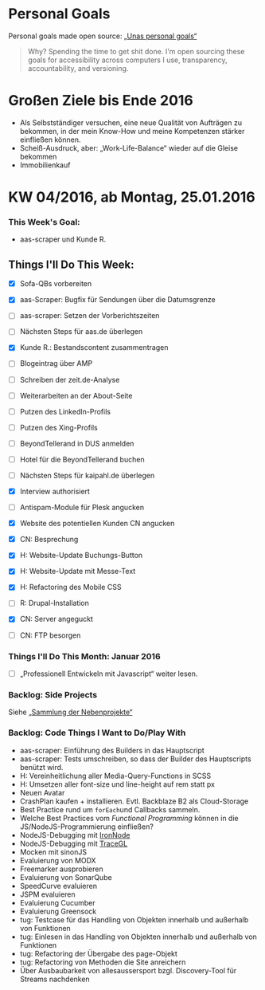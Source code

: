 Personal Goals
==============

Personal goals made open source: [„Unas personal goals“](http://una.im/personal-goals-guide/#=%81)
> Why? Spending the time to get shit done. I'm open sourcing these goals for accessibility across computers I use, transparency, accountability, and versioning.

# Großen Ziele bis Ende 2016
* Als Selbstständiger versuchen, eine neue Qualität von Aufträgen zu bekommen, in der mein Know-How und meine Kompetenzen stärker einfließen können.
* Scheiß-Ausdruck, aber: „Work-Life-Balance“ wieder auf die Gleise bekommen
* Immobilienkauf

# KW 04/2016, ab Montag, 25.01.2016

### This Week's Goal: 
* aas-scraper und Kunde R.

## Things I'll Do This Week:
- [x] Sofa-QBs vorbereiten
- [x] aas-Scraper: Bugfix für Sendungen über die Datumsgrenze
- [ ] aas-scraper: Setzen der Vorberichtszeiten
- [ ] Nächsten Steps für aas.de überlegen
- [x] Kunde R.: Bestandscontent zusammentragen
- [ ] Blogeintrag über AMP
- [ ] Schreiben der zeit.de-Analyse
- [ ] Weiterarbeiten an der About-Seite
- [ ] Putzen des LinkedIn-Profils
- [ ] Putzen des Xing-Profils
- [ ] BeyondTellerand in DUS anmelden
- [ ] Hotel für die BeyondTellerand buchen
- [ ] Nächsten Steps für kaipahl.de überlegen
- [x] Interview authorisiert
- [ ] Antispam-Module für Plesk angucken
- [x] Website des potentiellen Kunden CN angucken
- [x] CN: Besprechung
- [x] H: Website-Update Buchungs-Button
- [x] H: Website-Update mit Messe-Text
- [x] H: Refactoring des Mobile CSS
- [ ] R: Drupal-Installation
- [x] CN: Server angeguckt
- [ ] CN: FTP besorgen


### Things I'll Do This Month: Januar 2016
- [ ] „Professionell Entwickeln mit Javascript“ weiter lesen.

### Backlog: Side Projects
Siehe [„Sammlung der Nebenprojekte“](~/Sites/dogfood-personal-goal/recources/pet-projects.md)

### Backlog: Code Things I Want to Do/Play With
* aas-scraper: Einführung des Builders in das Hauptscript
* aas-scraper: Tests umschreiben, so dass der Builder des Hauptscripts benützt wird.
* H: Vereinheitlichung aller Media-Query-Functions in SCSS
* H: Umsetzen aller font-size und line-height auf rem statt px
* Neuen Avatar
* CrashPlan kaufen + installieren. Evtl. Backblaze B2 als Cloud-Storage
* Best Practice rund um `forEach`und Callbacks sammeln.
* Welche Best Practices vom _Functional Programming_ können in die JS/NodeJS-Programmierung einfließen?
* NodeJS-Debugging mit [IronNode](http://s-a.github.io/iron-node/)
* NodeJS-Debugging mit [TraceGL](https://github.com/traceglMPL/tracegl)
* Mocken mit sinonJS
* Evaluierung von MODX
* Freemarker ausprobieren
* Evaluierung von SonarQube
* SpeedCurve evaluieren
* JSPM evaluieren
* Evaluierung Cucumber
* Evaluierung Greensock
* tug: Testcase für das Handling von Objekten innerhalb und außerhalb von Funktionen
* tug: Einlesen in das Handling von Objekten innerhalb und außerhalb von Funktionen
* tug: Refactoring der Übergabe des page-Objekt
* tug: Refactoring von Methoden die Site anreichern
* Über Ausbaubarkeit von allesaussersport bzgl. Discovery-Tool für Streams nachdenken


